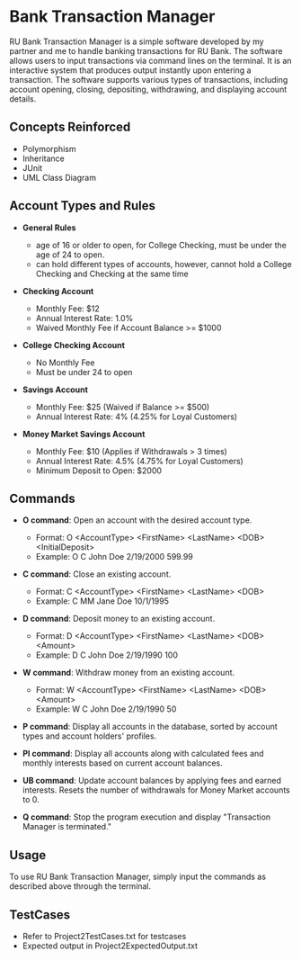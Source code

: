 # Bank Transaction Manager

RU Bank Transaction Manager is a simple software developed by my partner and me to handle banking transactions for RU Bank. The software allows users to input transactions via command lines on the terminal. It is an interactive system that produces output instantly upon entering a transaction. The software supports various types of transactions, including account opening, closing, depositing, withdrawing, and displaying account details. 

## Concepts Reinforced
- Polymorphism
- Inheritance
- JUnit
- UML Class Diagram

## Account Types and Rules
- **General Rules**
  -  age of 16 or older to open, for College Checking, must be under the age of 24 to open.
  -  can hold different types of accounts, however, cannot hold a College Checking and Checking at the same time
    
- **Checking Account**
  - Monthly Fee: $12
  - Annual Interest Rate: 1.0%
  - Waived Monthly Fee if Account Balance >= $1000

- **College Checking Account**
  - No Monthly Fee
  - Must be under 24 to open

- **Savings Account**
  - Monthly Fee: $25 (Waived if Balance >= $500)
  - Annual Interest Rate: 4% (4.25% for Loyal Customers)

- **Money Market Savings Account**
  - Monthly Fee: $10 (Applies if Withdrawals > 3 times)
  - Annual Interest Rate: 4.5% (4.75% for Loyal Customers)
  - Minimum Deposit to Open: $2000

## Commands

- **O command**: Open an account with the desired account type.
  - Format: O \<AccountType\> \<FirstName\> \<LastName\> \<DOB\> \<InitialDeposit\>
  - Example: O C John Doe 2/19/2000 599.99

- **C command**: Close an existing account.
  - Format: C \<AccountType\> \<FirstName\> \<LastName\> \<DOB\>
  - Example: C MM Jane Doe 10/1/1995

- **D command**: Deposit money to an existing account.
  - Format: D \<AccountType\> \<FirstName\> \<LastName\> \<DOB\> \<Amount\>
  - Example: D C John Doe 2/19/1990 100

- **W command**: Withdraw money from an existing account.
  - Format: W \<AccountType\> \<FirstName\> \<LastName\> \<DOB\> \<Amount\>
  - Example: W C John Doe 2/19/1990 50

- **P command**: Display all accounts in the database, sorted by account types and account holders' profiles.

- **PI command**: Display all accounts along with calculated fees and monthly interests based on current account balances.

- **UB command**: Update account balances by applying fees and earned interests. Resets the number of withdrawals for Money Market accounts to 0.

- **Q command**: Stop the program execution and display "Transaction Manager is terminated."

## Usage
To use RU Bank Transaction Manager, simply input the commands as described above through the terminal.

## TestCases
- Refer to Project2TestCases.txt for testcases
- Expected output in Project2ExpectedOutput.txt
  
